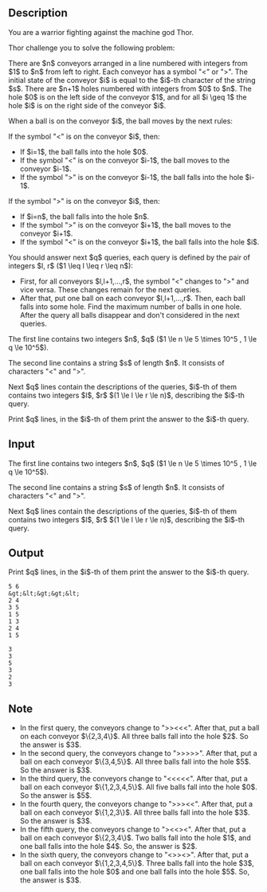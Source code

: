 ## Description

<div><p>You are a warrior fighting against the machine god Thor.</p><p>Thor challenge you to solve the following problem:</p><p>There are $n$ conveyors arranged in a line numbered with integers from $1$ to $n$ from left to right. Each conveyor has a symbol "<span class="tex-font-style-tt">&lt;</span>" or "<span class="tex-font-style-tt">&gt;</span>". The initial state of the conveyor $i$ is equal to the $i$-th character of the string $s$. There are $n+1$ holes numbered with integers from $0$ to $n$. The hole $0$ is on the left side of the conveyor $1$, and for all $i \geq 1$ the hole $i$ is on the right side of the conveyor $i$.</p><p>When a ball is on the conveyor $i$, the ball moves by the next rules:</p><p>If the symbol "<span class="tex-font-style-tt">&lt;</span>" is on the conveyor $i$, then:</p><ul> <li> If $i=1$, the ball falls into the hole $0$. </li><li> If the symbol "<span class="tex-font-style-tt">&lt;</span>" is on the conveyor $i-1$, the ball moves to the conveyor $i-1$. </li><li> If the symbol "<span class="tex-font-style-tt">&gt;</span>" is on the conveyor $i-1$, the ball falls into the hole $i-1$. </li></ul><p>If the symbol "<span class="tex-font-style-tt">&gt;</span>" is on the conveyor $i$, then:</p><ul> <li> If $i=n$, the ball falls into the hole $n$. </li><li> If the symbol "<span class="tex-font-style-tt">&gt;</span>" is on the conveyor $i+1$, the ball moves to the conveyor $i+1$. </li><li> If the symbol "<span class="tex-font-style-tt">&lt;</span>" is on the conveyor $i+1$, the ball falls into the hole $i$. </li></ul><p>You should answer next $q$ queries, each query is defined by the pair of integers $l, r$ ($1 \leq l \leq r \leq n$): </p><ul> <li> First, for all conveyors $l,l+1,...,r$, the symbol "<span class="tex-font-style-tt">&lt;</span>" changes to "<span class="tex-font-style-tt">&gt;</span>" and vice versa. <span class="tex-font-style-bf">These changes remain for the next queries.</span> </li><li> After that, put <span class="tex-font-style-bf">one ball</span> on each conveyor $l,l+1,...,r$. Then, each ball falls into some hole. Find the maximum number of balls in one hole. <span class="tex-font-style-bf">After the query all balls disappear and don't considered in the next queries.</span> </li></ul></div><div class="input-specification"><p>The first line contains two integers $n$, $q$ ($1 \le n \le 5 \times 10^5 , 1 \le q \le 10^5$).</p><p>The second line contains a string $s$ of length $n$. It consists of characters "<span class="tex-font-style-tt">&lt;</span>" and "<span class="tex-font-style-tt">&gt;</span>". </p><p>Next $q$ lines contain the descriptions of the queries, $i$-th of them contains two integers $l$, $r$ $(1 \le l \le r \le n)$, describing the $i$-th query.</p></div><div class="output-specification"><p>Print $q$ lines, in the $i$-th of them print the answer to the $i$-th query.</p></div>

## Input

<p>The first line contains two integers $n$, $q$ ($1 \le n \le 5 \times 10^5 , 1 \le q \le 10^5$).</p><p>The second line contains a string $s$ of length $n$. It consists of characters "<span class="tex-font-style-tt">&lt;</span>" and "<span class="tex-font-style-tt">&gt;</span>". </p><p>Next $q$ lines contain the descriptions of the queries, $i$-th of them contains two integers $l$, $r$ $(1 \le l \le r \le n)$, describing the $i$-th query.</p>

## Output

<p>Print $q$ lines, in the $i$-th of them print the answer to the $i$-th query.</p>





```input1
5 6
&gt;&lt;&gt;&gt;&lt;
2 4
3 5
1 5
1 3
2 4
1 5
```




```output1
3
3
5
3
2
3
```



## Note

<ul> <li> In the first query, the conveyors change to "<span class="tex-font-style-tt">&gt;&gt;&lt;&lt;&lt;</span>". After that, put a ball on each conveyor $\{2,3,4\}$. All three balls fall into the hole $2$. So the answer is $3$. </li><li> In the second query, the conveyors change to "<span class="tex-font-style-tt">&gt;&gt;&gt;&gt;&gt;</span>". After that, put a ball on each conveyor $\{3,4,5\}$. All three balls fall into the hole $5$. So the answer is $3$. </li><li> In the third query, the conveyors change to "<span class="tex-font-style-tt">&lt;&lt;&lt;&lt;&lt;</span>". After that, put a ball on each conveyor $\{1,2,3,4,5\}$. All five balls fall into the hole $0$. So the answer is $5$. </li><li> In the fourth query, the conveyors change to "<span class="tex-font-style-tt">&gt;&gt;&gt;&lt;&lt;</span>". After that, put a ball on each conveyor $\{1,2,3\}$. All three balls fall into the hole $3$. So the answer is $3$. </li><li> In the fifth query, the conveyors change to "<span class="tex-font-style-tt">&gt;&lt;&lt;&gt;&lt;</span>". After that, put a ball on each conveyor $\{2,3,4\}$. Two balls fall into the hole $1$, and one ball falls into the hole $4$. So, the answer is $2$. </li><li> In the sixth query, the conveyors change to "<span class="tex-font-style-tt">&lt;&gt;&gt;&lt;&gt;</span>". After that, put a ball on each conveyor $\{1,2,3,4,5\}$. Three balls fall into the hole $3$, one ball falls into the hole $0$ and one ball falls into the hole $5$. So, the answer is $3$. </li></ul>

